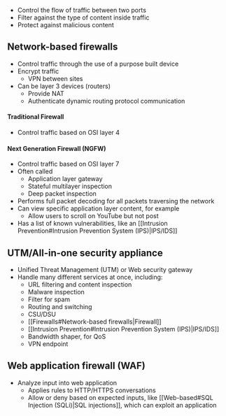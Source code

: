 - Control the flow of traffic between two ports
- Filter against the type of content inside traffic
- Protect against malicious content
## Network-based firewalls
- Control traffic through the use of a purpose built device
- Encrypt traffic
	- VPN between sites
- Can be layer 3 devices (routers)
	- Provide NAT
	- Authenticate dynamic routing protocol communication
#### Traditional Firewall
- Control traffic based on OSI layer 4
#### Next Generation Firewall (NGFW) 
- Control traffic based on OSI layer 7
- Often called
	- Application layer gateway
	- Stateful multilayer inspection
	- Deep packet inspection
- Performs full packet decoding for all packets traversing the network
- Can view specific application layer content, for example
	- Allow users to scroll on YouTube but not post
- Has a list of known vulnerabilities, like an [[Intrusion Prevention#Intrusion Prevention System (IPS)|IPS/IDS]]
## UTM/All-in-one security appliance
- Unified Threat Management (UTM) or Web security gateway
- Handle many different services at once, including:
	- URL filtering and content inspection
	- Malware inspection
	- Filter for spam
	- Routing and switching
	- CSU/DSU
	- [[Firewalls#Network-based firewalls|Firewall]]
	- [[Intrusion Prevention#Intrusion Prevention System (IPS)|IPS/IDS]]
	- Bandwidth shaper, for QoS
	- VPN endpoint
## Web application firewall (WAF)
- Analyze input into web application
	- Applies rules to HTTP/HTTPS conversations
	- Allow or deny based on expected inputs, like [[Web-based#SQL Injection (SQLi)|SQL injections]], which can exploit an application